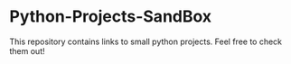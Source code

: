 # Python-Projects-SandBox
This repository contains links to small python projects. Feel free to check them out!
